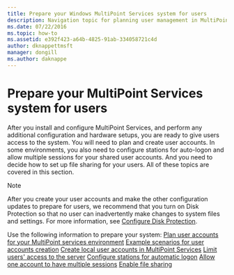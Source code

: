 ```yaml
---
title: Prepare your Windows MultiPoint Services system for users
description: Navigation topic for planning user management in MultiPoint Services
ms.date: 07/22/2016
ms.topic: how-to
ms.assetid: e392f423-a64b-4825-91ab-334058721c4d
author: dknappettmsft
manager: dongill
ms.author: daknappe
---
```

# Prepare your MultiPoint Services system for users
After you install and configure MultiPoint Services, and perform any additional configuration and hardware setups, you are ready to give users access to the system. You will need to plan and create user accounts. In some environments, you also need to configure stations for auto-logon and allow multiple sessions for your shared user accounts. And you need to decide how to set up file sharing for your users. All of these topics are covered in this section.

> [!NOTE]
> After you create your user accounts and make the other configuration updates to prepare for users, we recommend that you turn on Disk Protection so that no user can inadvertently make changes to system files and settings. For more information, see [Configure Disk Protection](Configure-Disk-Protection-in-MultiPoint-services.md).

Use the following information to prepare your system:
[Plan user accounts for your MultiPoint services environment](Plan-user-accounts-for-your-MultiPoint-services-environment.md)
[Example scenarios for user accounts creation](./multipoint-users-scenario.md)
[Create local user accounts in MultiPoint Services](Create-local-user-accounts.md)
[Limit users' access to the server](./limit-user-access-to-multipoint.md)
[Configure stations for automatic logon](Configure-stations-for-automatic-logon.md)
[Allow one account to have multiple sessions](Allow-one-account-to-have-multiple-sessions.md)
[Enable file sharing](Enable-file-sharing-in-MultiPoint-services.md)

